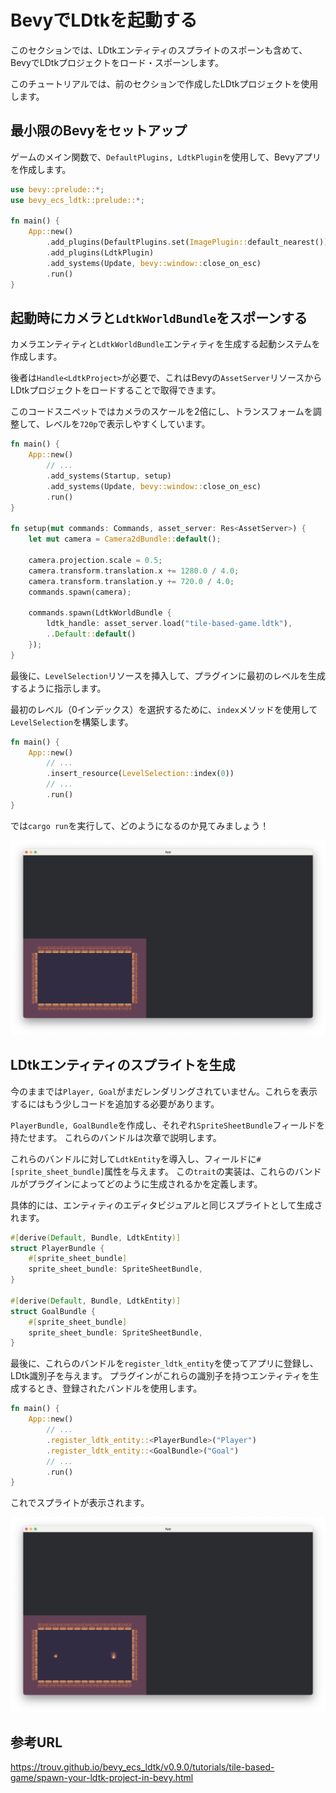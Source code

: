 # BevyでLDtkを起動する

このセクションでは、LDtkエンティティのスプライトのスポーンも含めて、BevyでLDtkプロジェクトをロード・スポーンします。

このチュートリアルでは、前のセクションで作成したLDtkプロジェクトを使用します。

## 最小限のBevyをセットアップ

ゲームのメイン関数で、`DefaultPlugins, LdtkPlugin`を使用して、Bevyアプリを作成します。

```rust
use bevy::prelude::*;
use bevy_ecs_ldtk::prelude::*;

fn main() {
    App::new()
        .add_plugins(DefaultPlugins.set(ImagePlugin::default_nearest()))
        .add_plugins(LdtkPlugin)
        .add_systems(Update, bevy::window::close_on_esc)
        .run()
}
```

## 起動時にカメラと`LdtkWorldBundle`をスポーンする

カメラエンティティと`LdtkWorldBundle`エンティティを生成する起動システムを作成します。

後者は`Handle<LdtkProject>`が必要で、これはBevyの`AssetServer`リソースからLDtkプロジェクトをロードすることで取得できます。

このコードスニペットではカメラのスケールを2倍にし、トランスフォームを調整して、レベルを`720p`で表示しやすくしています。

```rust
fn main() {
    App::new()
        // ...
        .add_systems(Startup, setup)
        .add_systems(Update, bevy::window::close_on_esc)
        .run()
}

fn setup(mut commands: Commands, asset_server: Res<AssetServer>) {
    let mut camera = Camera2dBundle::default();

    camera.projection.scale = 0.5;
    camera.transform.translation.x += 1280.0 / 4.0;
    camera.transform.translation.y += 720.0 / 4.0;
    commands.spawn(camera);

    commands.spawn(LdtkWorldBundle {
        ldtk_handle: asset_server.load("tile-based-game.ldtk"),
        ..Default::default()
    });
}
```

最後に、`LevelSelection`リソースを挿入して、プラグインに最初のレベルを生成するように指示します。

最初のレベル（0インデックス）を選択するために、`index`メソッドを使用して`LevelSelection`を構築します。

```rust
fn main() {
    App::new()
        // ...
        .insert_resource(LevelSelection::index(0))
        // ...
        .run()
}
```

では`cargo run`を実行して、どのようになるのか見てみましょう！

![Bevy Setup](images/bevy-setup.png)

## LDtkエンティティのスプライトを生成

今のままでは`Player, Goal`がまだレンダリングされていません。これらを表示するにはもう少しコードを追加する必要があります。

`PlayerBundle, GoalBundle`を作成し、それぞれ`SpriteSheetBundle`フィールドを持たせます。
これらのバンドルは次章で説明します。

これらのバンドルに対して`LdtkEntity`を導入し、フィールドに`#[sprite_sheet_bundle]`属性を与えます。
この`trait`の実装は、これらのバンドルがプラグインによってどのように生成されるかを定義します。

具体的には、エンティティのエディタビジュアルと同じスプライトとして生成されます。

```rust
#[derive(Default, Bundle, LdtkEntity)]
struct PlayerBundle {
    #[sprite_sheet_bundle]
    sprite_sheet_bundle: SpriteSheetBundle,
}

#[derive(Default, Bundle, LdtkEntity)]
struct GoalBundle {
    #[sprite_sheet_bundle]
    sprite_sheet_bundle: SpriteSheetBundle,
}
```

最後に、これらのバンドルを`register_ldtk_entity`を使ってアプリに登録し、LDtk識別子を与えます。
プラグインがこれらの識別子を持つエンティティを生成するとき、登録されたバンドルを使用します。

```rust
fn main() {
    App::new()
        // ...
        .register_ldtk_entity::<PlayerBundle>("Player")
        .register_ldtk_entity::<GoalBundle>("Goal")
        // ...
        .run()
}
```

これでスプライトが表示されます。

![Bevy Sprite](images/bevy-sprite.png)

## 参考URL

https://trouv.github.io/bevy_ecs_ldtk/v0.9.0/tutorials/tile-based-game/spawn-your-ldtk-project-in-bevy.html
